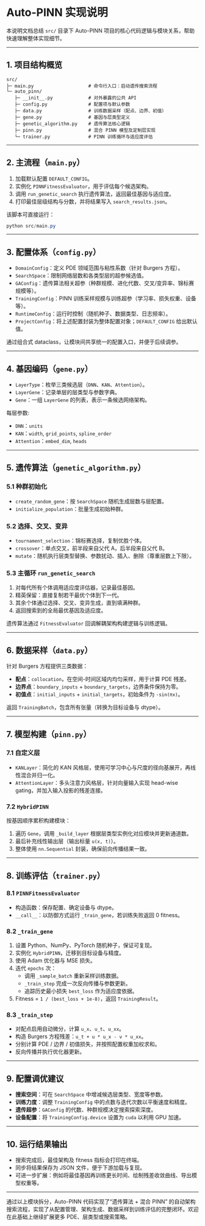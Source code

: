 # Auto-PINN 实现说明

本说明文档总结 `src/` 目录下 Auto-PINN 项目的核心代码逻辑与模块关系，帮助快速理解整体实现细节。

---

## 1. 项目结构概览

```
src/
├─ main.py                    # 命令行入口：启动遗传搜索流程
└─ auto_pinn/
   ├─ __init__.py             # 对外暴露的公共 API
   ├─ config.py               # 配置项与默认参数
   ├─ data.py                 # 训练数据采样（配点、边界、初值）
   ├─ gene.py                 # 基因与层类型定义
   ├─ genetic_algorithm.py    # 遗传算法核心逻辑
   ├─ pinn.py                 # 混合 PINN 模型及定制层实现
   └─ trainer.py              # PINN 训练循环与适应度评估
```

---

## 2. 主流程（`main.py`）

1. 加载默认配置 `DEFAULT_CONFIG`。
2. 实例化 `PINNFitnessEvaluator`，用于评估每个候选架构。
3. 调用 `run_genetic_search` 执行遗传算法，返回最佳基因与适应度。
4. 打印最佳层级结构与分数，并将结果写入 `search_results.json`。

该脚本可直接运行：

```powershell
python src/main.py
```

---

## 3. 配置体系（`config.py`）

- `DomainConfig`：定义 PDE 领域范围与粘性系数（针对 Burgers 方程）。
- `SearchSpace`：限制网络层数和各类型层的超参候选值。
- `GAConfig`：遗传算法相关超参（种群规模、进化代数、交叉/变异率、锦标赛规模等）。
- `TrainingConfig`：PINN 训练采样规模与训练超参（学习率、损失权重、设备等）。
- `RuntimeConfig`：运行时控制（随机种子、数据类型、日志频率）。
- `ProjectConfig`：将上述配置封装为整体配置对象；`DEFAULT_CONFIG` 给出默认值。

通过组合式 dataclass，让模块间共享统一的配置入口，并便于后续调参。

---

## 4. 基因编码（`gene.py`）

- `LayerType`：枚举三类候选层（`DNN`、`KAN`、`Attention`）。
- `LayerGene`：记录单层的层类型与参数字典。
- `Gene`：一组 `LayerGene` 的列表，表示一条候选网络架构。

每层参数:
- `DNN`：`units`
- `KAN`：`width`, `grid_points`, `spline_order`
- `Attention`：`embed_dim`, `heads`

---

## 5. 遗传算法（`genetic_algorithm.py`）

### 5.1 种群初始化
- `create_random_gene`：按 `SearchSpace` 随机生成层数与层配置。
- `initialize_population`：批量生成初始种群。

### 5.2 选择、交叉、变异
- `tournament_selection`：锦标赛选择，复制优胜个体。
- `crossover`：单点交叉，前半段来自父代 A，后半段来自父代 B。
- `mutate`：随机执行层类型替换、参数扰动、插入、删除（尊重层数上下限）。

### 5.3 主循环 `run_genetic_search`
1. 对每代所有个体调用适应度评估器，记录最佳基因。
2. 精英保留：直接复制若干最优个体到下一代。
3. 其余个体通过选择、交叉、变异生成，直到填满种群。
4. 返回搜索到的全局最优基因及适应度。

遗传算法通过 `FitnessEvaluator` 回调解耦架构构建逻辑与训练逻辑。

---

## 6. 数据采样（`data.py`）

针对 Burgers 方程提供三类数据：
- **配点**：`collocation`，在空间-时间区域内均匀采样，用于计算 PDE 残差。
- **边界点**：`boundary_inputs` + `boundary_targets`，边界条件保持为零。
- **初值点**：`initial_inputs` + `initial_targets`，初始条件为 `-sin(πx)`。

返回 `TrainingBatch`，包含所有张量（转换为目标设备与 dtype）。

---

## 7. 模型构建（`pinn.py`）

### 7.1 自定义层
- `KANLayer`：简化的 KAN 风格层，使用可学习中心与尺度的径向基展开，再线性混合并归一化。
- `AttentionLayer`：多头注意力风格层，针对向量输入实现 head-wise gating，并加入输入投影的残差连接。

### 7.2 `HybridPINN`
按基因顺序累积构建模块：
1. 遍历 `Gene`，调用 `_build_layer` 根据层类型实例化对应模块并更新通道数。
2. 最后补充线性输出层（输出标量 `u(x, t)`）。
3. 整体使用 `nn.Sequential` 封装，确保前向传播结果一致。

---

## 8. 训练评估（`trainer.py`）

### 8.1 `PINNFitnessEvaluator`
- 构造函数：保存配置、确定设备与 dtype。
- `__call__`：以防御方式运行 `_train_gene`，若训练失败返回 0 fitness。

### 8.2 `_train_gene`
1. 设置 Python、NumPy、PyTorch 随机种子，保证可复现。
2. 实例化 `HybridPINN`，迁移到目标设备与精度。
3. 使用 Adam 优化器与 MSE 损失。
4. 迭代 `epochs` 次：
   - 调用 `_sample_batch` 重新采样训练数据。
   - `_train_step` 完成一次反向传播与参数更新。
   - 追踪历史最小损失 `best_loss` 作为适应度依据。
5. Fitness = `1 / (best_loss + 1e-8)`，返回 `TrainingResult`。

### 8.3 `_train_step`
- 对配点启用自动微分，计算 `u_x`、`u_t`、`u_xx`。
- 构造 Burgers 方程残差：`u_t + u * u_x - ν * u_xx`。
- 分别计算 PDE / 边界 / 初值损失，并按照配置权重加权求和。
- 反向传播并执行优化器更新。

---

## 9. 配置调优建议

- **搜索空间**：可在 `SearchSpace` 中增减候选层类型、宽度等参数。
- **训练力度**：调整 `TrainingConfig` 中的点数与迭代次数以平衡速度和精度。
- **遗传超参**：`GAConfig` 的代数、种群规模决定搜索探索深度。
- **设备配置**：将 `TrainingConfig.device` 设置为 `cuda` 以利用 GPU 加速。

---

## 10. 运行结果输出

- 搜索完成后，最佳架构及 fitness 指标会打印在终端。
- 同步将结果保存为 JSON 文件，便于下游加载与复现。
- 可进一步扩展：例如将最佳基因再训练更长时间、绘制残差收敛曲线、导出模型权重等。

---

通过以上模块拆分，Auto-PINN 代码实现了“遗传算法 + 混合 PINN” 的自动架构搜索流程，实现了从配置管理、架构生成、数据采样到训练评估的完整闭环。欢迎在此基础上继续扩展更多 PDE、层类型或搜索策略。